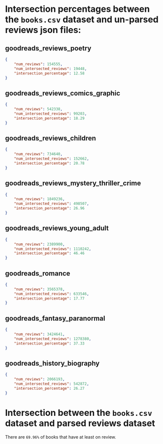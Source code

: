 # Intersection percentages between the `books.csv` dataset and un-parsed reviews json files:

## goodreads_reviews_poetry

```json
{
    "num_reviews": 154555,
    "num_intersected_reviews": 19448,
    "intersection_percentage": 12.58
}
```

## goodreads_reviews_comics_graphic

```json
{
    "num_reviews": 542338,
    "num_intersected_reviews": 99203,
    "intersection_percentage": 18.29
}
```

## goodreads_reviews_children

```json
{
    "num_reviews": 734640,
    "num_intersected_reviews": 152662,
    "intersection_percentage": 20.78
}
```

## goodreads_reviews_mystery_thriller_crime

```json
{
    "num_reviews": 1849236,
    "num_intersected_reviews": 498507,
    "intersection_percentage": 26.96
}
```

## goodreads_reviews_young_adult

```json
{
    "num_reviews": 2389900,
    "num_intersected_reviews": 1110242,
    "intersection_percentage": 46.46
}
```

## goodreads_romance

```json
{
    "num_reviews": 3565378,
    "num_intersected_reviews": 633546,
    "intersection_percentage": 17.77
}
```

## goodreads_fantasy_paranormal

```json
{
    "num_reviews": 3424641,
    "num_intersected_reviews": 1278380,
    "intersection_percentage": 37.33
}
```

## goodreads_history_biography

```json
{
    "num_reviews": 2066193,
    "num_intersected_reviews": 542872,
    "intersection_percentage": 26.27
}
```

# Intersection between the `books.csv` dataset and parsed reviews dataset

There are `69.96%` of books that have at least on review.
